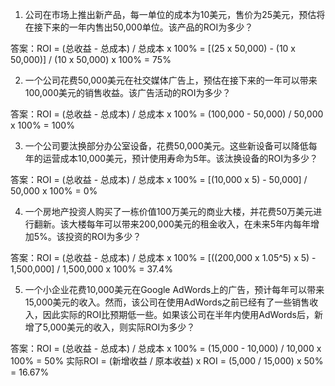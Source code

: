 

1. 公司在市场上推出新产品，每一单位的成本为10美元，售价为25美元，预估将在接下来的一年内售出50,000单位。该产品的ROI为多少？

答案：ROI = (总收益 - 总成本) / 总成本 x 100% = [(25 x 50,000) - (10 x 50,000)] / (10 x 50,000) x 100% = 75%

2. 一个公司花费50,000美元在社交媒体广告上，预估在接下来的一年可以带来100,000美元的销售收益。该广告活动的ROI为多少？

答案：ROI = (总收益 - 总成本) / 总成本 x 100% = (100,000 - 50,000) / 50,000 x 100% = 100%

3. 一个公司要汰换部分办公室设备，花费50,000美元。这些新设备可以降低每年的运营成本10,000美元，预计使用寿命为5年。该汰换设备的ROI为多少？

答案：ROI = (总收益 - 总成本) / 总成本 x 100% = [(10,000 x 5) - 50,000] / 50,000 x 100% = 0%

4. 一个房地产投资人购买了一栋价值100万美元的商业大楼，并花费50万美元进行翻新。该大楼每年可以带来200,000美元的租金收入，在未来5年内每年增加5%。该投资的ROI为多少？

答案：ROI = (总收益 - 总成本) / 总成本 x 100% = [((200,000 x 1.05^5) x 5) - 1,500,000] / 1,500,000 x 100% = 37.4%

5. 一个小企业花费10,000美元在Google AdWords上的广告，预计每年可以带来15,000美元的收入。然而，该公司在使用AdWords之前已经有了一些销售收入，因此实际的ROI比预期低一些。如果该公司在半年内使用AdWords后，新增了5,000美元的收入，则实际ROI为多少？

答案：ROI = (总收益 - 总成本) / 总成本 x 100% = (15,000 - 10,000) / 10,000 x 100% = 50%
实际ROI = (新增收益 / 原本收益) x ROI = (5,000 / 15,000) x 50% = 16.67%